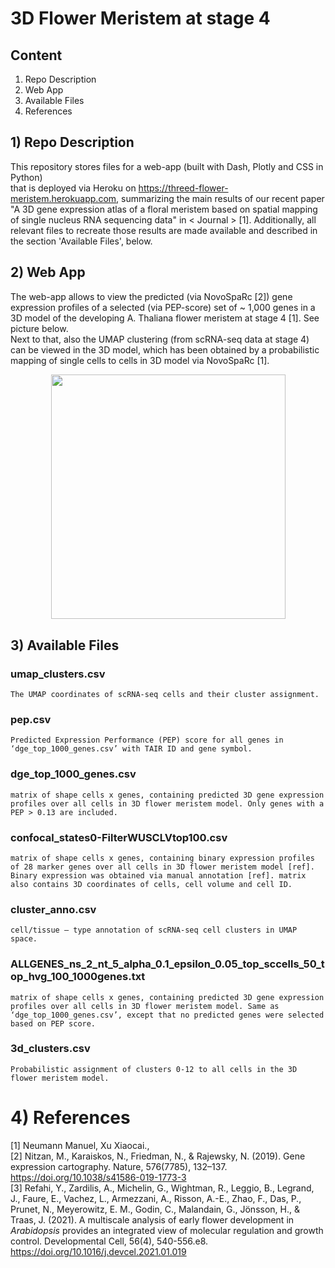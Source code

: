 # 3D Flower Meristem at stage 4

## Content
1) Repo Description
2) Web App
3) Available Files
4) References

## 1) Repo Description
This repository stores files for a web-app (built with Dash, Plotly and CSS in Python)  
that is deployed via Heroku on https://threed-flower-meristem.herokuapp.com, summarizing the main results of our recent paper "A 3D gene expression atlas of a floral meristem based on spatial mapping of single nucleus RNA sequencing data" in < Journal > [1]. Additionally, all relevant files to recreate those results are made available and described in the section 'Available Files', below.

## 2) Web App
The web-app allows to view the predicted (via NovoSpaRc [2]) gene expression profiles of a selected (via PEP-score) set of ~ 1,000 genes in a 3D model of the developing A. Thaliana flower meristem at stage 4 [1]. See picture below.   
Next to that, also the UMAP clustering (from scRNA-seq data at stage 4) can be viewed in the 3D model, which has been obtained by a probabilistic mapping of single cells to cells in 3D model via NovoSpaRc [1].   

<p align="center">
  <img src="https://user-images.githubusercontent.com/43107602/115282708-cd5ce080-a14a-11eb-94c4-e2c2f03e11fc.png"        height="391.75" width="375">
 </p>

## 3) Available Files
### umap_clusters.csv
    The UMAP coordinates of scRNA-seq cells and their cluster assignment.

### pep.csv
    Predicted Expression Performance (PEP) score for all genes in ‘dge_top_1000_genes.csv’ with TAIR ID and gene symbol.

### dge_top_1000_genes.csv
    matrix of shape cells x genes, containing predicted 3D gene expression profiles over all cells in 3D flower meristem model. Only genes with a PEP > 0.13 are included.

### confocal_states0-FilterWUSCLVtop100.csv
    matrix of shape cells x genes, containing binary expression profiles of 28 marker genes over all cells in 3D flower meristem model [ref]. Binary expression was obtained via manual annotation [ref]. matrix also contains 3D coordinates of cells, cell volume and cell ID.

### cluster_anno.csv
    cell/tissue – type annotation of scRNA-seq cell clusters in UMAP space.

### ALLGENES_ns_2_nt_5_alpha_0.1_epsilon_0.05_top_sccells_50_top_hvg_100_1000genes.txt
    matrix of shape cells x genes, containing predicted 3D gene expression profiles over all cells in 3D flower meristem model. Same as ‘dge_top_1000_genes.csv’, except that no predicted genes were selected based on PEP score.

### 3d_clusters.csv
    Probabilistic assignment of clusters 0-12 to all cells in the 3D flower meristem model.

# 4) References
[1] Neumann Manuel, Xu Xiaocai.,   
[2] Nitzan, M., Karaiskos, N., Friedman, N., & Rajewsky, N. (2019). Gene expression cartography. Nature, 576(7785), 132–137. https://doi.org/10.1038/s41586-019-1773-3  
[3] Refahi, Y., Zardilis, A., Michelin, G., Wightman, R., Leggio, B., Legrand, J., Faure, E., Vachez, L., Armezzani, A., Risson, A.-E., Zhao, F., Das, P., Prunet, N., Meyerowitz, E. M., Godin, C., Malandain, G., Jönsson, H., & Traas, J. (2021). A multiscale analysis of early flower development in <em>Arabidopsis</em> provides an integrated view of molecular regulation and growth control. Developmental Cell, 56(4), 540-556.e8. https://doi.org/10.1016/j.devcel.2021.01.019 



